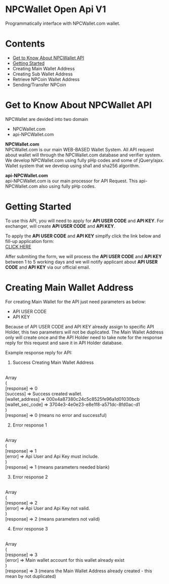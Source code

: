 # NPCWallet Open Api V1
Programmatically interface with NPCWallet.com wallet.

# Contents
* <a href="#get-to-know-about-npcwallet-api">Get to Know About NPCWallet API</a>
* <a href="#getting-started">Getting Started</a>
* Creating Main Wallet Address
* Creating Sub Wallet Address
* Retrieve NPCoin Wallet Address
* Sending/Transfer NPCoin

# Get to Know About NPCWallet API
NPCWallet are devided into two domain
* NPCWallet.com
* api-NPCWallet.com

<b>NPCWallet.com</b>
<br>
NPCWallet.com is our main WEB-BASED Wallet System. All API request about wallet will through the NPCWallet.com database and verifier system. We develop NPCWallet.com using fully pHp codes and some of jQuery/ajax. Wallet system that we develop using sha1 and sha256 algorithm.

<b>api-NPCWallet.com</b>
<br>
api-NPCWallet.com is our main processor for API Request. This api-NPCWallet.com also using fully pHp codes.


# Getting Started
To use this API, you will need to apply for <b>API USER CODE</b> and <b>API KEY</b>. For exchanger, will create <b>API USER CODE</b> and <b>API KEY</b>.

To apply the <b>API USER CODE</b> and <b>API KEY</b> simplfy click the link below and fill-up application form:
<br>
<a href="https://docs.google.com/forms/d/e/1FAIpQLSe-tiyf0ffiowj7UrDlch1CZCxOuAtfEBLECUhTogsVXxLHhA/viewform?c=0&w=1" target="_blank">CLICK HERE</a>

Affer submiting the form, we will process the <b>API USER CODE</b> and <b>API KEY</b> between 1 to 5 working days and we will notify applicant about <b>API USER CODE</b> and <b>API KEY</b> via our official email.
  
# Creating Main Wallet Address
For creating Main Wallet for the API just need parameters as below:
* API USER CODE
* API KEY

Because of API USER CODE and API KEY already assign to specific API Holder, this two parameters will not be duplicated.
The Main Wallet Address only will create once and the API Holder need to take note for the response reply for this request and save it in API Holder database.

Example response reply for API:
1. Success Creating Main Wallet Address
<br>
Array
<br>
(
<br>
    [response] => 0
<br>
    [success] => Success created wallet.
<br>
    [wallet_address] => 000x4a87380c24c5c8525fe96a1d01030bcb
<br>
    [wallet_sec_code] => 3704e3-4e0e23-e8e1f8-a571dc-8fd0ac-d1
<br>
)
<br>
[response] => 0 (means no error and successful)

2. Error response 1
<br>
Array
<br>
(
<br>
    [response] => 1
<br>
    [error] => Api User and Api Key must include.
<br>
)
<br>
[response] => 1 (means parameters needed blank)

3. Error response 2
<br>
Array
<br>
(
<br>
    [response] => 2
<br>
    [error] => Api User and Api Key not valid.
<br>
)
<br>
[response] => 2 (means parameters not valid)

4. Error response 3
<br>
Array
<br>
(
<br>
    [response] => 3
<br>
    [error] => Main wallet account for this wallet already exist
<br>
)
<br>
[response] => 3 (means the Main Wallet Address already created - this mean by not duplicated)
